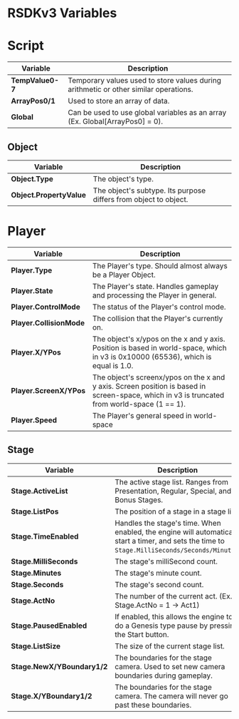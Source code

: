 # RSDKv3 Variables

# Script
| Variable                                           | Description                                                            |
| -------------------------------------------------- | ---------------------------------------------------------------------- |
| **TempValue0-7**                                   | Temporary values used to store values during arithmetic or other similar operations. |
| **ArrayPos0/1**                                    | Used to store an array of data. |
| **Global**                                         | Can be used to use global variables as an array (Ex. Global[ArrayPos0] = 0). |

## Object
| Variable                                           | Description                                                            |
| -------------------------------------------------- | ---------------------------------------------------------------------- |
| **Object.Type**                                    | The object's type. |
| **Object.PropertyValue**                           | The object's subtype. Its purpose differs from object to object. |

# Player
| Variable                                           | Description                                                            |
| -------------------------------------------------- | ---------------------------------------------------------------------- |
| **Player.Type**                                    | The Player's type. Should almost always be a Player Object. |
| **Player.State**                                   | The Player's state. Handles gameplay and processing the Player in general. |
| **Player.ControlMode**                             | The status of the Player's control mode. |
| **Player.CollisionMode**                           | The collision that the Player's currently on. |
| **Player.X/YPos**                                  | The object's x/ypos on the x and y axis. Position is based in world-space, which in v3 is 0x10000 (65536), which is equal is 1.0. |
| **Player.ScreenX/YPos**                            | The object's screenx/ypos on the x and y axis. Screen position is based in screen-space, which in v3 is truncated from world-space (1 == 1). |
| **Player.Speed**                                   | The Player's general speed in world-space

## Stage
| Variable                                           | Description                                                            |
| -------------------------------------------------- | ---------------------------------------------------------------------- |
| **Stage.ActiveList**                               | The active stage list. Ranges from Presentation, Regular, Special, and Bonus Stages. |
| **Stage.ListPos**                                  | The position of a stage in a stage list.
| **Stage.TimeEnabled**                              | Handles the stage's time. When enabled, the engine will automatically start a timer, and sets the time to `Stage.MilliSeconds/Seconds/Minutes`. |
| **Stage.MilliSeconds**                             | The stage's milliSecond count. |
| **Stage.Minutes**                                  | The stage's minute count. |
| **Stage.Seconds**                                  | The stage's second count. |
| **Stage.ActNo**                                    | The number of the current act. (Ex. Stage.ActNo = 1 -> Act1) |
| **Stage.PausedEnabled**                            | If enabled, this allows the engine to do a Genesis type pause by pressing the Start button. |
| **Stage.ListSize**                                 | The size of the current stage list. |
| **Stage.NewX/YBoundary1/2**                        | The boundaries for the stage camera. Used to set new camera boundaries during gameplay.
| **Stage.X/YBoundary1/2**                           | The boundaries for the stage camera. The camera will never go past these boundaries. |